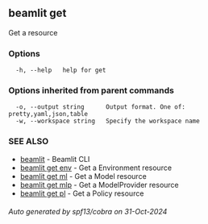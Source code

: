 ## beamlit get

Get a resource

### Options

```
  -h, --help   help for get
```

### Options inherited from parent commands

```
  -o, --output string      Output format. One of: pretty,yaml,json,table
  -w, --workspace string   Specify the workspace name
```

### SEE ALSO

* [beamlit](beamlit.md)	 - Beamlit CLI
* [beamlit get env](beamlit_get_env.md)	 - Get a Environment resource
* [beamlit get ml](beamlit_get_ml.md)	 - Get a Model resource
* [beamlit get mlp](beamlit_get_mlp.md)	 - Get a ModelProvider resource
* [beamlit get pl](beamlit_get_pl.md)	 - Get a Policy resource

###### Auto generated by spf13/cobra on 31-Oct-2024
